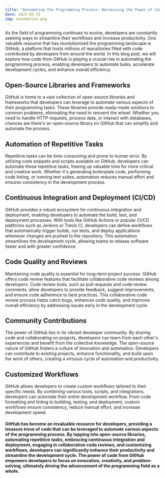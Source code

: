 ```yaml
---
title: "Automating the Programming Process: Harnessing the Power of Code from GitHub"
date: 2023-05-21
img: automation.png
---
```

As the field of programming continues to evolve, developers are constantly seeking ways to streamline their workflows and increase productivity. One valuable resource that has revolutionized the programming landscape is GitHub, a platform that hosts millions of repositories filled with code contributed by developers from around the world. In this blog post, we will explore how code from GitHub is playing a crucial role in automating the programming process, enabling developers to automate tasks, accelerate development cycles, and enhance overall efficiency.

## Open-Source Libraries and Frameworks
GitHub is home to a vast collection of open-source libraries and frameworks that developers can leverage to automate various aspects of their programming tasks. These libraries provide ready-made solutions to common problems, eliminating the need to reinvent the wheel. Whether you need to handle HTTP requests, process data, or interact with databases, chances are there's an open-source library on GitHub that can simplify and automate the process.

## Automation of Repetitive Tasks
Repetitive tasks can be time-consuming and prone to human error. By utilizing code snippets and scripts available on GitHub, developers can automate these repetitive tasks, freeing up valuable time for more critical and creative work. Whether it's generating boilerplate code, performing code linting, or running test suites, automation reduces manual effort and ensures consistency in the development process.

## Continuous Integration and Deployment (CI/CD)
GitHub provides a robust ecosystem for continuous integration and deployment, enabling developers to automate the build, test, and deployment processes. With tools like GitHub Actions or popular CI/CD platforms such as Jenkins or Travis CI, developers can define workflows that automatically trigger builds, run tests, and deploy applications whenever changes are pushed to the repository. This automation streamlines the development cycle, allowing teams to release software faster and with greater confidence.

## Code Quality and Reviews
Maintaining code quality is essential for long-term project success. GitHub offers code review features that facilitate collaborative code reviews among developers. Code review tools, such as pull requests and code review comments, allow developers to provide feedback, suggest improvements, and ensure code adherence to best practices. This collaborative code review process helps catch bugs, enhances code quality, and improves overall efficiency by addressing issues early in the development cycle.

## Community Contributions
The power of GitHub lies in its vibrant developer community. By sharing code and collaborating on projects, developers can learn from each other's experiences and benefit from the collective knowledge. The open-source nature of GitHub fosters a culture of innovation and automation. Developers can contribute to existing projects, enhance functionality, and build upon the work of others, creating a virtuous cycle of automation and productivity.

## Customized Workflows
GitHub allows developers to create custom workflows tailored to their specific needs. By combining various tools, scripts, and integrations, developers can automate their entire development workflow. From code formatting and linting to building, testing, and deployment, custom workflows ensure consistency, reduce manual effort, and increase development speed.

#### GitHub has become an invaluable resource for developers, providing a treasure trove of code that can be leveraged to automate various aspects of the programming process. By tapping into open-source libraries, automating repetitive tasks, embracing continuous integration and deployment, engaging in collaborative code reviews, and customizing workflows, developers can significantly enhance their productivity and streamline the development cycle. The power of code from GitHub empowers developers to focus on innovation, creativity, and problem-solving, ultimately driving the advancement of the programming field as a whole.

